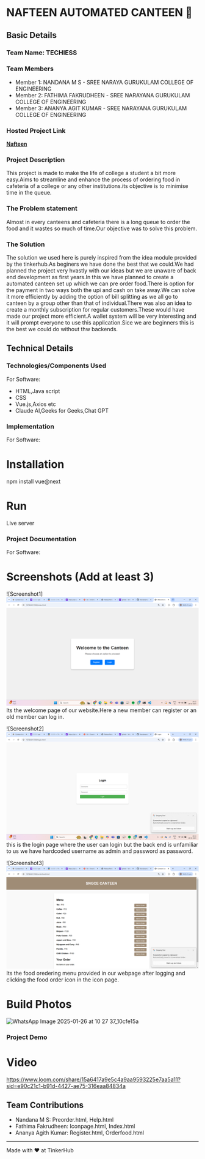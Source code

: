 # NAFTEEN AUTOMATED CANTEEN 🎯


## Basic Details
### Team Name: TECHIESS


### Team Members
- Member 1: NANDANA M S - SREE NARAYA GURUKULAM COLLEGE OF ENGINEERING
- Member 2: FATHIMA FAKRUDHEEN - SREE  NARAYANA GURUKULAM COLLEGE OF ENGINEERING
- Member 3: ANANYA AGIT KUMAR - SREE NARAYANA GURUKULAM COLLEGE OF  ENGINEERING

### Hosted Project Link
[**Nafteen**](https://nafteen.vercel.app/)

### Project Description
This project is made to make the life of college a student a bit more easy.Aims to streamline and enhance the process of ordering food in cafeteria of a college or any other institutions.its objective is to minimise time in the queue.

### The Problem statement
Almost in every canteens and cafeteria  there is a long queue to order the food and it wastes so much of time.Our objective was to solve this problem.

### The Solution
The solution we used here is purely inspired from the idea module provided by the tinkerhub.As beginers we have done the best that we could.We had planned the project very hvastly with our ideas but we are  unaware of back end development as first years.In this we have planned to create  a automated canteen set up which we can pre order food.There is option for the payment in two ways both the upi and cash on take away.We can solve it more efficiently by adding the option of bill splitting as we all go to canteen by a group other than that of individual.There was also an idea to create a monthly subscription for regular customers.These would have made our project more efficient.A wallet system will be very interesting and it will prompt everyone to use this application.Sice we are beginners this is the best we could do without thw backends.

## Technical Details
### Technologies/Components Used
For Software:
- HTML,Java script
- CSS
- Vue.js,Axios etc
- Claude AI,Geeks for Geeks,Chat GPT


### Implementation
For Software:
# Installation
npm install vue@next

# Run
Live server

### Project Documentation
For Software:

# Screenshots (Add at least 3)
![Screenshot1]
![alt text](<Screenshot (5).png>)
Its the welcome page of our website.Here a new member can register or an old member can log in.

![Screenshot2]
![alt text](<Screenshot (6).png>)
this is the login page where the user can login but the back end is unfamiliar to us we have hardcoded username as admin and password as password.

![Screenshot3]
![alt text](<Screenshot 2025-01-26 101420.png>)
Its the food oredering menu provided in our webpage after logging and clicking the food order icon in the icon page.


# Build Photos
![WhatsApp Image 2025-01-26 at 10 27 37_10cfe15a](https://github.com/user-attachments/assets/952135a8-e0f1-4c65-a363-510edf56bb23)





### Project Demo
# Video
https://www.loom.com/share/15a6417a9e5c4a9aa9593225e7aa5a11?sid=e90c21c1-b91d-4427-ae75-316eaa84834a




## Team Contributions
- Nandana M S: Preorder.html, Help.html
- Fathima Fakrudheen: Iconpage.html, Index.html
- Ananya Agith Kumar: Register.html, Orderfood.html

---
Made with ❤️ at TinkerHub

